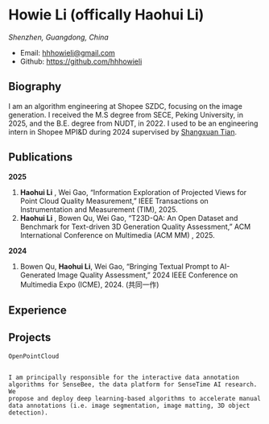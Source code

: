 # Howie Li (offically Haohui Li)

*Shenzhen, Guangdong, China*

* Email: hhhowieli@gmail.com
* Github: https://github.com/hhhowieli

## Biography

I am an algorithm engineering at Shopee SZDC, focusing on the image generation. I received the M.S degree from SECE, Peking University, in 2025, and the B.E. degree from NUDT, in 2022. I used to be an engineering intern in Shopee MPI&D during 2024 supervised by [Shangxuan Tian](https://scholar.google.com/citations?user=HdVQAOkAAAAJ&hl=zh-CN).

## Publications

**2025**

1. **Haohui Li** , Wei Gao, “Information Exploration of Projected Views for Point Cloud Quality Measurement,” IEEE Transactions on Instrumentation and Measurement (TIM), 2025.
2. **Haohui Li** , Bowen Qu, Wei Gao, “T23D-QA: An Open Dataset and Benchmark for Text-driven 3D Generation Quality Assessment,” ACM International Conference on Multimedia (ACM MM) , 2025.

**2024**

1. Bowen Qu,  **Haohui Li**, Wei Gao, “Bringing Textual Prompt to AI-Generated Image Quality Assessment,” 2024 IEEE Conference on Multimedia Expo (ICME), 2024. (共同一作)

## Experience

## Projects

<link rel="style" href="/css/styles.css">
<div class="file-container">
  <div class="/assets/logo.jpeg"></div>
  <pre><code>OpenPointCloud

I am principally responsible for the interactive data annotation algorithms for SenseBee,
the data platform for SenseTime AI research. We propose and deploy deep learning-based
algorithms to accelerate manual data annotations (i.e. image segmentation, image matting,
3D object detection).</code></pre>
</div>